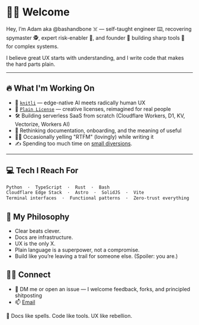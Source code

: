 # 🏴‍☠️ Welcome

Hey, I’m Adam aka @bashandbone ☠️ — self-taught engineer ⌨️, recovering spymaster 🕵️, expert risk-enabler 🧨, and founder 🧱 building sharp tools 🧰 for complex systems.

I believe great UX starts with understanding, and I write code that makes the hard parts plain.

---

## 🔥 What I'm Working On

- 🧵 [`knitli`](https://knit.li) — edge-native AI meets radically human UX  
- 📜 [`Plain License`](https://plainlicense.org) — creative licenses, reimagined for real people  
- 🛠️ Building serverless SaaS from scratch (Cloudflare Workers, D1, KV, Vectorize, Workers AI)  
- 🧠 Rethinking documentation, onboarding, and the meaning of useful
- 🏴‍☠️ Occasionally yelling "RTFM" (lovingly) while writing it
- ✍️ Spending too much time on [small diversions](https://github.com/knitli/mad-icons).

---

## 💻 Tech I Reach For

```bash
Python  ·  TypeScript  ·  Rust  ·  Bash  
Cloudflare Edge Stack  ·  Astro  ·  SolidJS  ·  Vite  
Terminal interfaces  ·  Functional patterns  ·  Zero-trust everything
```

## 🧭 My Philosophy

- Clear beats clever.
- Docs are infrastructure.
- UX is the only X.
- Plain language is a superpower, not a compromise.
- Build like you’re leaving a trail for someone else. (Spoiler: you are.)

## 🧑‍🚀 Connect

- 💬 DM me or open an issue — I welcome feedback, forks, and principled shitposting
- 📫 [Email](mailto:adam@knit.li)


📓 Docs like spells. Code like tools. UX like rebellion.

